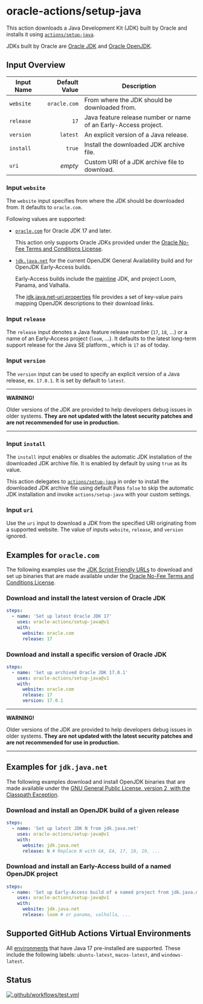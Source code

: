 # oracle-actions/setup-java

This action downloads a Java Development Kit (JDK) built by Oracle and installs it using [`actions/setup-java`](https://github.com/actions/setup-java).

JDKs built by Oracle are [Oracle JDK](https://www.oracle.com/java/technologies/downloads/) and [Oracle OpenJDK](https://jdk.java.net).

## Input Overview

| Input Name | Default Value | Description                                                     |
|------------|--------------:|-----------------------------------------------------------------|
| `website`  |  `oracle.com` | From where the JDK should be downloaded from.                   |
| `release`  |          `17` | Java feature release number or name of an Early-Access project. |
| `version`  |      `latest` | An explicit version of a Java release.                          |
| `install`  |        `true` | Install the downloaded JDK archive file.                        |
| `uri`      |       _empty_ | Custom URI of a JDK archive file to download.                   |

### Input `website`

The `website` input specifies from where the JDK should be downloaded from.
It defaults to `oracle.com`.

Following values are supported:

- [`oracle.com`](https://www.oracle.com/java/technologies/downloads/) for Oracle JDK 17 and later.

  This action only supports Oracle JDKs provided under the [Oracle No-Fee Terms and Conditions License](https://www.java.com/freeuselicense/).

- [`jdk.java.net`](https://jdk.java.net) for the current OpenJDK General Availability build and for OpenJDK Early-Access builds.

  Early-Access builds include the [mainline](https://github.com/openjdk/jdk/tags) JDK, and project Loom, Panama, and Valhalla.
 
  The [jdk.java.net-uri.properties](jdk.java.net-uri.properties) file provides a set of key-value pairs mapping OpenJDK descriptions to their download links.

### Input `release`

The `release` input denotes a Java feature release number (`17`, `18`, ...) or a name of an Early-Access project (`loom`, ...).
It defaults to the latest long-term support release for the Java SE platform., which is `17` as of today.

### Input `version`

The `version` input can be used to specify an explicit version of a Java release, ex. `17.0.1`.
It is set by default to `latest`.

___

**WARNING!**

Older versions of the JDK are provided to help developers debug issues in older systems.
**They are not updated with the latest security patches and are not recommended for use in production.**

___

### Input `install`

The `install` input enables or disables the automatic JDK installation of the downloaded JDK archive file.
It is enabled by default by using `true` as its value.

This action delegates to [`actions/setup-java`](https://github.com/actions/setup-java) in order to install the downloaded JDK archive file using default
Pass `false` to skip the automatic JDK installation and invoke `actions/setup-java` with your custom settings.

### Input `uri`

Use the `uri` input to download a JDK from the specified URI originating from a supported website.
The value of inputs `website`, `release`, and `version` ignored.

## Examples for `oracle.com`

The following examples use the [JDK Script Friendly URLs](https://www.oracle.com/java/technologies/jdk-script-friendly-urls/) to download and set up binaries that are made available under the [Oracle No-Fee Terms and Conditions License](https://www.java.com/freeuselicense/).

### Download and install the latest version of Oracle JDK

```yaml
steps:
  - name: 'Set up latest Oracle JDK 17'
    uses: oracle-actions/setup-java@v1
    with:
      website: oracle.com
      release: 17
```

### Download and install a specific version of Oracle JDK

```yaml
steps:
  - name: 'Set up archived Oracle JDK 17.0.1'
    uses: oracle-actions/setup-java@v1
    with:
      website: oracle.com
      release: 17
      version: 17.0.1
```
___

**WARNING!**

Older versions of the JDK are provided to help developers debug issues in older systems.
**They are not updated with the latest security patches and are not recommended for use in production.**

___

## Examples for `jdk.java.net`

The following examples download and install OpenJDK binaries that are made available under the [GNU General Public License, version 2, with the Classpath Exception](https://openjdk.java.net/legal/gplv2+ce.html).

### Download and install an OpenJDK build of a given release

```yaml
steps:
  - name: 'Set up latest JDK N from jdk.java.net'
    uses: oracle-actions/setup-java@v1
    with:
      website: jdk.java.net
      release: N # Replace N with GA, EA, 17, 18, 19, ...
```

### Download and install an Early-Access build of a named OpenJDK project

```yaml
steps:
  - name: 'Set up Early-Access build of a named project from jdk.java.net'
    uses: oracle-actions/setup-java@v1
    with:
      website: jdk.java.net
      release: loom # or panama, valhalla, ...
```

## Supported GitHub Actions Virtual Environments

All [environments](https://github.com/actions/virtual-environments#available-environments) that have Java 17 pre-installed are supported.
These include the following labels: `ubuntu-latest`, `macos-latest`, and `windows-latest`.

## Status

[![.github/workflows/test.yml](https://github.com/oracle-actions/setup-java/actions/workflows/test.yml/badge.svg)](https://github.com/oracle-actions/setup-java/actions/workflows/test.yml)
